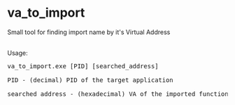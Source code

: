 # va_to_import
Small tool for finding import name by it's Virtual Address<br/>
<br/>

Usage:<br>
<pre>
va_to_import.exe [PID] [searched_address]<br/>
PID - (decimal) PID of the target application<br/>
searched_address - (hexadecimal) VA of the imported function which name we want to retrieve
</pre>
